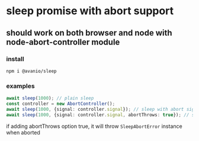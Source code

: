 # sleep promise with abort support

## should work on both browser and node with node-abort-controller module

### install
```
npm i @avanio/sleep
```

### examples
```typescript
await sleep(1000); // plain sleep
const controller = new AbortController();
await sleep(1000, {signal: controller.signal}); // sleep with abort signal
await sleep(1000, {signal: controller.signal, abortThrows: true}); // sleep with abort signal and throws SleepAbortError when aborted
```
if adding abortThrows option true, it will throw ```SleepAbortError``` instance when aborted
